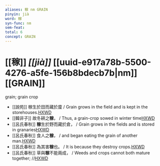 ```yaml
---
aliases: 稼 nm GRAIN
pinyin: jià
word: 稼
syn-func: nm
sem-feat: 
total: 6
concept: GRAIN 
---
```

# [[稼]] *[[jià]]*  [[uuid-e917a78b-5500-4276-a5fe-156b8bdecb7b|nm]] [[GRAIN]]
grain; grain crop
 - [[說苑]] 稼生於田而藏於廩 / Grain grows in the field and is kept in the storehouses.[HXWD](https://hxwd.org/textview.html?location=CH1a0907_CHANT_016-4a.9)
 - [[韓非子]] 故冬耕之**稼**， / Thus, a grain-crop sowed in winter time[HXWD](https://hxwd.org/textview.html?location=KR3c0005_tls_021-50a.7)
 - [[呂氏春秋]] **稼**生於野而藏於倉， / Grain grows in the fields and is stored in granaries[HXWD](https://hxwd.org/textview.html?location=KR3j0009_tls_009-20a.12)
 - [[呂氏春秋]] 食人之**稼**， / and began eating the grain of another man.[HXWD](https://hxwd.org/textview.html?location=KR3j0009_tls_014-46a.18)
 - [[呂氏春秋]] 為其害**稼**也。 / It is because they destroy crops.[HXWD](https://hxwd.org/textview.html?location=KR3j0009_tls_018-40a.6)
 - [[呂氏春秋]] 草與**稼**不能兩成， / Weeds and crops cannot both mature together; //[HXWD](https://hxwd.org/textview.html?location=KR3j0009_tls_024-23a.3)